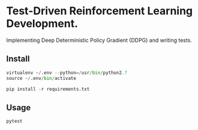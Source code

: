 # Test-Driven Reinforcement Learning Development.
Implementing Deep Deterministic Policy Gradient (DDPG) and writing tests.

## Install

```python
virtualenv ~/.env --python=/usr/bin/python2.7
source ~/.env/bin/activate

pip install -r requirements.txt
```

## Usage

```python
pytest
```
